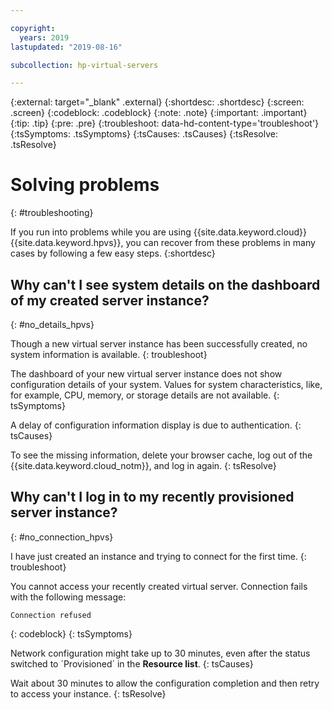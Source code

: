 ```yaml
---

copyright:
  years: 2019
lastupdated: "2019-08-16"

subcollection: hp-virtual-servers

---
```


{:external: target="_blank" .external}
{:shortdesc: .shortdesc}
{:screen: .screen}
{:codeblock: .codeblock}
{:note: .note}
{:important: .important}
{:tip: .tip}
{:pre: .pre}
{:troubleshoot: data-hd-content-type='troubleshoot'}
{:tsSymptoms: .tsSymptoms}
{:tsCauses: .tsCauses}
{:tsResolve: .tsResolve}

# Solving problems
{: #troubleshooting}

If you run into problems while you are using {{site.data.keyword.cloud}} {{site.data.keyword.hpvs}}, you can recover from these problems in many cases by following a few easy steps.
{:shortdesc}

## Why can't I see system details on the dashboard of my created server instance?
{: #no_details_hpvs}

Though a new virtual server instance has been successfully created, no system information is available.
{: troubleshoot}

The dashboard of your new virtual server instance does not show configuration details of your system. Values for system characteristics, like, for example, CPU, memory, or storage details are not available.
{: tsSymptoms}

A delay of configuration information display is due to authentication.
{: tsCauses}

To see the missing information, delete your browser cache, log out of the {{site.data.keyword.cloud_notm}}, and log in again.
{: tsResolve}

## Why can't I log in to my recently provisioned server instance?
{: #no_connection_hpvs}

I have just created an instance and trying to connect for the first time.
{: troubleshoot}

You cannot access your recently created virtual server.  Connection fails with the following message:

```
Connection refused
```
{: codeblock}
{: tsSymptoms}

Network configuration might take up to 30 minutes, even after the status switched to ´Provisioned´ in the **Resource list**.
{: tsCauses}

Wait about 30 minutes to allow the configuration completion and then retry to access your instance.
{: tsResolve}
